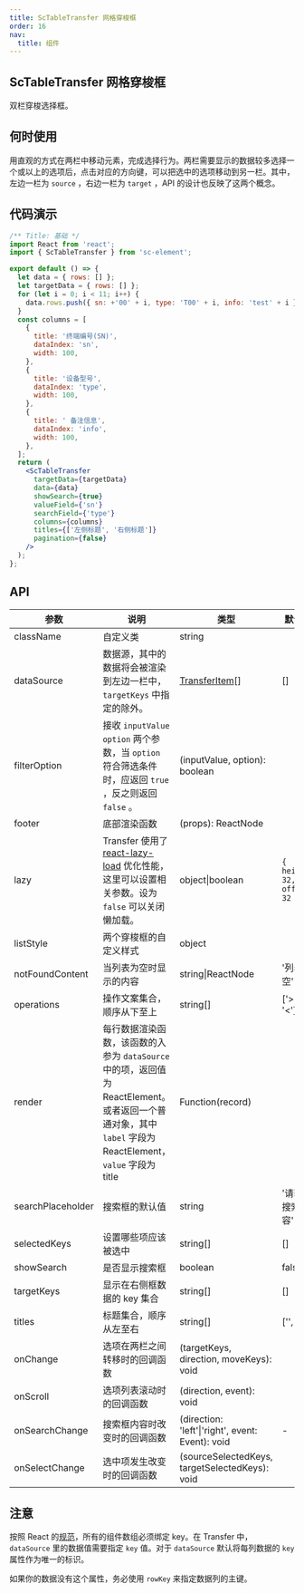```yaml
---
title: ScTableTransfer 网格穿梭框
order: 16
nav:
  title: 组件
---
```


## ScTableTransfer 网格穿梭框

双栏穿梭选择框。

## 何时使用

用直观的方式在两栏中移动元素，完成选择行为。两栏需要显示的数据较多选择一个或以上的选项后，点击对应的方向键，可以把选中的选项移动到另一栏。其中，左边一栏为 `source` ，右边一栏为 `target` ，API 的设计也反映了这两个概念。

## 代码演示

```jsx
/** Title: 基础 */
import React from 'react';
import { ScTableTransfer } from 'sc-element';

export default () => {
  let data = { rows: [] };
  let targetData = { rows: [] };
  for (let i = 0; i < 11; i++) {
    data.rows.push({ sn: +'00' + i, type: 'T00' + i, info: 'test' + i });
  }
  const columns = [
    {
      title: '终端编号(SN)',
      dataIndex: 'sn',
      width: 100,
    },
    {
      title: '设备型号',
      dataIndex: 'type',
      width: 100,
    },
    {
      title: ' 备注信息',
      dataIndex: 'info',
      width: 100,
    },
  ];
  return (
    <ScTableTransfer
      targetData={targetData}
      data={data}
      showSearch={true}
      valueField={'sn'}
      searchField={'type'}
      columns={columns}
      titles={['左侧标题', '右侧标题']}
      pagination={false}
    />
  );
};
```

## API

| 参数 | 说明 | 类型 | 默认值 |
| --- | --- | --- | --- |
| className | 自定义类 | string |  |
| dataSource | 数据源，其中的数据将会被渲染到左边一栏中， `targetKeys` 中指定的除外。 | [TransferItem](https://git.io/vMM64)\[] | \[] |
| filterOption | 接收 `inputValue` `option` 两个参数，当 `option` 符合筛选条件时，应返回 `true` ，反之则返回 `false` 。 | (inputValue, option): boolean |  |
| footer | 底部渲染函数 | (props): ReactNode |  |
| lazy | Transfer 使用了 [react-lazy-load](https://github.com/loktar00/react-lazy-load) 优化性能，这里可以设置相关参数。设为 `false` 可以关闭懒加载。 | object\|boolean | `{ height: 32, offset: 32 }` |
| listStyle | 两个穿梭框的自定义样式 | object |  |
| notFoundContent | 当列表为空时显示的内容 | string\|ReactNode | '列表为空' |
| operations | 操作文案集合，顺序从下至上 | string\[] | ['>', '<'] |
| render | 每行数据渲染函数，该函数的入参为 `dataSource` 中的项，返回值为 ReactElement。或者返回一个普通对象，其中 `label` 字段为 ReactElement， `value` 字段为 title | Function(record) |  |
| searchPlaceholder | 搜索框的默认值 | string | '请输入搜索内容' |
| selectedKeys | 设置哪些项应该被选中 | string\[] | \[] |
| showSearch | 是否显示搜索框 | boolean | false |
| targetKeys | 显示在右侧框数据的 key 集合 | string\[] | \[] |
| titles | 标题集合，顺序从左至右 | string\[] | ['', ''] |
| onChange | 选项在两栏之间转移时的回调函数 | (targetKeys, direction, moveKeys): void |  |
| onScroll | 选项列表滚动时的回调函数 | (direction, event): void |  |
| onSearchChange | 搜索框内容时改变时的回调函数 | (direction: 'left'\|'right', event: Event): void | - |
| onSelectChange | 选中项发生改变时的回调函数 | (sourceSelectedKeys, targetSelectedKeys): void |  |

## 注意

按照 React 的[规范](http://facebook.github.io/react/docs/lists-and-keys.html#keys)，所有的组件数组必须绑定 key。在 Transfer 中， `dataSource` 里的数据值需要指定 `key` 值。对于 `dataSource` 默认将每列数据的 `key` 属性作为唯一的标识。

如果你的数据没有这个属性，务必使用 `rowKey` 来指定数据列的主键。
